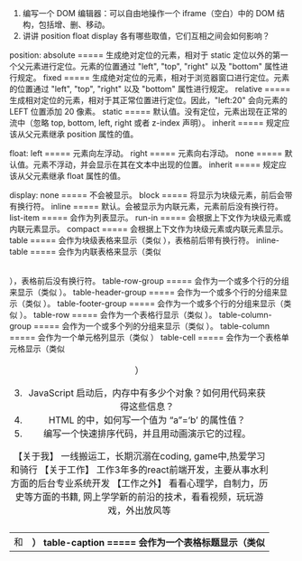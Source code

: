 1. 编写一个 DOM 编辑器：可以自由地操作一个 iframe（空白）中的 DOM 结构，包括增、删、移动。
2. 讲讲 position float display 各有哪些取值，它们互相之间会如何影响？

  position:
    absolute ===== 生成绝对定位的元素，相对于 static 定位以外的第一个父元素进行定位。元素的位置通过 "left", "top", "right" 以及 "bottom" 属性进行规定。
    fixed ===== 生成绝对定位的元素，相对于浏览器窗口进行定位。元素的位置通过 "left", "top", "right" 以及 "bottom" 属性进行规定。
    relative ===== 生成相对定位的元素，相对于其正常位置进行定位。因此，"left:20" 会向元素的 LEFT 位置添加 20 像素。
    static ===== 默认值。没有定位，元素出现在正常的流中（忽略 top, bottom, left, right 或者 z-index 声明）。
    inherit ===== 规定应该从父元素继承 position 属性的值。

  float:
    left ===== 元素向左浮动。
    right ===== 元素向右浮动。
    none ===== 默认值。元素不浮动，并会显示在其在文本中出现的位置。
    inherit ===== 规定应该从父元素继承 float 属性的值。

  display:
    none ===== 不会被显示。
    block ===== 将显示为块级元素，前后会带有换行符。
    inline ===== 默认。会被显示为内联元素，元素前后没有换行符。
    list-item ===== 会作为列表显示。
    run-in ===== 会根据上下文作为块级元素或内联元素显示。
    compact ===== 会根据上下文作为块级元素或内联元素显示。
    table ===== 会作为块级表格来显示（类似 <table>），表格前后带有换行符。
    inline-table ===== 会作为内联表格来显示（类似 <table>），表格前后没有换行符。
    table-row-group ===== 会作为一个或多个行的分组来显示（类似 <tbody>）。
    table-header-group ===== 会作为一个或多个行的分组来显示（类似 <thead>）。
    table-footer-group ===== 会作为一个或多个行的分组来显示（类似 <tfoot>）。
    table-row ===== 会作为一个表格行显示（类似 <tr>）。
    table-column-group ===== 会作为一个或多个列的分组来显示（类似 <colgroup>）。
    table-column ===== 会作为一个单元格列显示（类似 <col>）
    table-cell ===== 会作为一个表格单元格显示（类似 <td> 和 <th>）
    table-caption ===== 会作为一个表格标题显示（类似 <caption>）


3. JavaScript 启动后，内存中有多少个对象？如何用代码来获得这些信息？
4. HTML 的中，如何写一个值为 “a”=‘b’ 的属性值？
5. 编写一个快速排序代码，并且用动画演示它的过程。



【关于我】
  一线搬运工，长期沉溺在coding, game中,热爱学习和骑行
【关于工作】
  工作3年多的react前端开发，主要从事水利方面的后台专业系统开发
【工作之外】
  看看心理学，自制力，历史等方面的书籍, 网上学学新的前沿的技术，看看视频，玩玩游戏，外出放风等
  